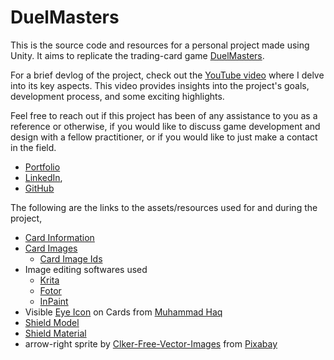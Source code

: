 # DuelMasters
This is the source code and resources for a personal project made using Unity. It aims to replicate the trading-card game [DuelMasters](https://en.wikipedia.org/wiki/Duel_Masters_Trading_Card_Game).

For a brief devlog of the project, check out the [YouTube video](https://www.youtube.com/watch?v=ygRrbdPRLQg) where I delve into its key aspects. This video provides insights into the project's goals, development process, and some exciting highlights.

Feel free to reach out if this project has been of any assistance to you as a reference or otherwise, if you would like to discuss game development and design with a fellow practitioner, or if you would like to just make a contact in the field.

- [Portfolio](https://jasfiq-rahman.com/)
- [LinkedIn](https://www.linkedin.com/in/jasfiq-rahman/),
- [GitHub](https://github.com/JasFreaq)

The following are the links to the assets/resources used for and during the project,

- [Card Information](https://github.com/Latepate64/duel-masters-json)
- [Card Images](https://drive.google.com/drive/folders/168Ut68mUqzgYhpj_kBQZZaF-eHrciL1d)
  - [Card Image Ids](https://github.com/naveed92/dm-ocg-octgn/tree/master/dm-ocg-octgn/game)
- Image editing softwares used
  - [Krita](https://krita.org/en/) 
  - [Fotor](https://www.fotor.com/)
  - [InPaint](https://theinpaint.com/)
- Visible [Eye Icon](https://freeicons.io/user-interface-icons-5/gradient-eye-open-icon-36783#) on Cards from [Muhammad Haq](https://freeicons.io/profile/823)
- [Shield Model](https://assetstore.unity.com/packages/3d/props/weapons/free-shield-and-sword-asset-pack-128672)
- [Shield Material](https://assetstore.unity.com/packages/3d/environments/fantasy/translucent-crystals-106274)
- arrow-right sprite by [Clker-Free-Vector-Images](https://pixabay.com/users/clker-free-vector-images-3736/?utm_source=link-attribution&utm_medium=referral&utm_campaign=image&utm_content=310628) from [Pixabay](https://pixabay.com/?utm_source=link-attribution&utm_medium=referral&utm_campaign=image&utm_content=310628) 

